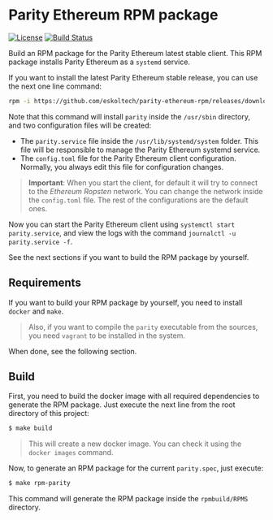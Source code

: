 # Parity Ethereum RPM package

[![License](https://img.shields.io/badge/License-GPLv3%202.0-brightgreen.svg?style=for-the-badge)](https://www.gnu.org/licenses/gpl-3.0) [![Build Status](https://img.shields.io/travis/com/eskoltech/parity-ethereum-rpm/develop.svg?style=for-the-badge)](https://travis-ci.com/eskoltech/parity-ethereum-rpm)

Build an RPM package for the Parity Ethereum latest stable client. This RPM package installs Parity Ethereum as a `systemd` service.

If you want to install the latest Parity Ethereum stable release, you can use the next one line command:

```bash
rpm -i https://github.com/eskoltech/parity-ethereum-rpm/releases/download/v0.1.1/parity-2.1.10-1.el7.x86_64.rpm
```

Note that this command will install `parity` inside the `/usr/sbin` directory, and two configuration files will be created:

* The `parity.service` file inside the `/usr/lib/systemd/system` folder. This file will be responsible to manage the Parity Ethereum systemd service.
* The `config.toml` file for the Parity Ethereum client configuration. Normally, you always edit this file for configuration changes.

>**Important**: When you start the client, for default it will try to connect to the *Ethereum Ropsten* network. You can change the network inside the `config.toml` file. The rest of the configurations are the default ones.

Now you can start the Parity Ethereum client using `systemctl start parity.service`, and view the logs with the command `journalctl -u parity.service -f`.

See the next sections if you want to build the RPM package by yourself.

## Requirements

If you want to build your RPM package by yourself, you need to install `docker` and `make`.
>Also, if you want to compile the `parity` executable from the sources, you need `vagrant` to be installed in the system.

When done, see the following section.

## Build

First, you need to build the docker image with all required dependencies to generate the RPM package. Just execute the next line from the root directory of this project:

```bash
$ make build
```

>This will create a new docker image. You can check it using the `docker images` command.

Now, to generate an RPM package for the current `parity.spec`, just execute:

```bash
$ make rpm-parity
```

This command will generate the RPM package inside the `rpmbuild/RPMS` directory.